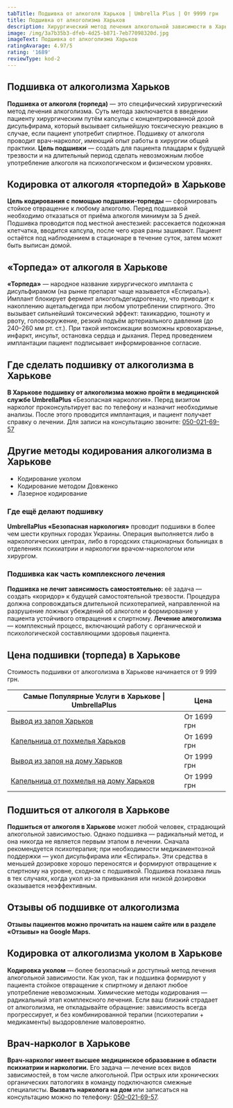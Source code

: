 ```yaml
---
tabTitle: Подшивка от алкоголя Харьков | Umbrella Plus | От 9999 грн
title: Подшивка от алкоголизма Харьков
description: Хирургический метод лечения алкогольной зависимости в Харькове
image: /img/3a7b35b3-dfeb-4d25-b871-7eb77098320d.jpg
imageText: Подшивка от алкоголизма Харьков
ratingAvarage: 4.97/5
rating: '1689'
reviewType: kod-2
---
```


## Подшивка от алкоголизма Харьков

**Подшивка от алкоголя (торпеда)** — это специфический хирургический метод лечения алкоголизма. Суть метода заключается в введении пациенту хирургическим путём капсулы с концентрированной дозой дисульфирама, который вызывает сильнейшую токсическую реакцию в случае, если пациент употребит спиртное. Подшивку от алкоголя проводит врач-нарколог, имеющий опыт работы в хирургии общей практики. **Цель подшивки** — создать для пациента плацдарм к будущей трезвости и на длительный период сделать невозможным любое употребление алкоголя на психологическом и физическом уровнях.

## Кодировка от алкоголя «торпедой» в Харькове

**Цель кодирования с помощью подшивки-торпеды** — сформировать стойкое отвращение к любому алкоголю. Перед подшивкой необходимо отказаться от приёма алкоголя минимум за 5 дней. Подшивка проводится под местной анестезией: рассекается подкожная клетчатка, вводится капсула, после чего края раны зашивают. Пациент остаётся под наблюдением в стационаре в течение суток, затем может быть выписан домой.

## «Торпеда» от алкоголя в Харькове

**«Торпеда»** — народное название хирургического импланта с дисульфирамом (на рынке препарат чаще называется «Еспираль»). Имплант блокирует фермент алкогольдегидрогеназу, что приводит к накоплению ацетальдегида при любом употреблении спиртного. Это вызывает сильнейший токсический эффект: тахикардию, тошноту и рвоту, головокружение, резкий подъём артериального давления (до 240–260 мм рт. ст.). При такой интоксикации возможны кровохарканье, инфаркт, инсульт, остановка сердца и дыхания. Перед проведением имплантации пациент подписывает информированное согласие.

## Где сделать подшивку от алкоголизма в Харькове

**В Харькове подшивку от алкоголизма можно пройти в медицинской службе UmbrellaPlus** «Безопасная наркология». Перед визитом нарколог проконсультирует вас по телефону и назначит необходимые анализы. После этого проводится имплантация, и пациент получает справку о лечении. Для записи на консультацию звоните: [050-021-69-57](tel:0500216957)

## Другие методы кодирования алкоголизма в Харькове

* Кодирование уколом
* Кодирование методом Довженко
* Лазерное кодирование

### Где ещё делают подшивку

**UmbrellaPlus «Безопасная наркология»** проводит подшивки в более чем шести крупных городах Украины. Операция выполняется либо в наркологических центрах, либо в городских стационарных больницах в отделениях психиатрии и наркологии врачом-наркологом или хирургом.

### Подшивка как часть комплексного лечения

**Подшивка не лечит зависимость самостоятельно:** её задача — создать «коридор» к будущей самостоятельной трезвости. Процедура должна сопровождаться длительной психотерапией, направленной на разрушение ложных убеждений об алкоголе и формирование у пациента устойчивого отвращения к спиртному. **Лечение алкоголизма** — комплексный процесс, включающий работу с органической и психологической составляющими здоровья пациента.

## Цена подшивки (торпеда) в Харькове

Стоимость подшивки от алкоголизма в Харькове начинается от 9 999 грн.

| Самые Популярные Услуги в Харькове \| UmbrellaPlus                                                                    | Цена        |
| --------------------------------------------------------------------------------------------------------------------- | ----------- |
| [Вывод из запоя Харьков](https://umbrella-plus.com.ua/kharkiv/vivod-iz-zapoia-kharkiv/)                               | От 1699 грн |
| [Капельница от похмелья Харьков](https://umbrella-plus.com.ua/kharkiv/kapelnica_ot_alkogola_kharkiv/)                 | От 1699 грн |
| [Вывод из запоя на дому Харьков](https://umbrella-plus.com.ua/kharkiv/vivod-iz-zapoia-na-domy-kharkiv/)               | От 1999 грн |
| [Капельница от похмелья на дому Харьков](https://umbrella-plus.com.ua/kharkiv/kapelnica_ot_alkogola_na_domy_kharkiv/) | От 1999 грн |

## Подшиться от алкоголя в Харькове

**Подшиться от алкоголя в Харькове** может любой человек, страдающий алкогольной зависимостью. Однако подшивка — радикальный метод, и она никогда не является первым этапом в лечении. Сначала рекомендуется психотерапия; при необходимости медикаментозной поддержки — укол дисульфирама или «Еспираль». Эти средства в меньшей дозировке хорошо переносятся и формируют отвращение к спиртному на уровне, сходном с подшивкой. Подшивка показана лишь в тех случаях, когда укол из-за привыкания или низкой дозировки оказывается неэффективным.

## Отзывы об подшивке от алкоголизма

**Отзывы пациентов можно прочитать на нашем сайте или в разделе «Отзывы» на Google Maps.**

## Кодировка от алкоголизма уколом в Харькове

**Кодировка уколом** — более безопасный и доступный метод лечения алкогольной зависимости. Как укол, так и подшивка формируют у пациента стойкое отвращение к спиртному и делают любое употребление невозможным. Химические методы кодирования — радикальный этап комплексного лечения. Если ваш близкий страдает от алкоголизма, не откладывайте обращение: зависимость всегда прогрессирует, и без комбинированной терапии (психотерапии + медикаменты) выздоровление маловероятно.

## Врач-нарколог в Харькове

**Врач-нарколог имеет высшее медицинское образование в области психиатрии и наркологии.** Его задача — лечение всех видов зависимостей, в том числе алкогольной. При острых или хронических органических патологиях в команду подключаются смежные специалисты. **Вызвать нарколога на дом** или записаться на консультацию можно по телефону:
[050-021-69-57](tel:0500216957).
